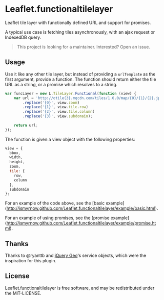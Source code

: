 Leaflet.functionaltilelayer
===========================

Leaflet tile layer with functionally defined URL and support for promises.

A typical use case is fetching tiles asynchronously, with an ajax request or 
IndexedDB query.

> This project is looking for a maintainer. Interested? Open an issue.

## Usage
Use it like any other tile layer, but instead of providing a `urlTemplate` as 
the first argument, provide a function. The function should return either the 
tile URL as a string, or a promise which resolves to a string.

```javascript
var funcLayer = new L.TileLayer.Functional(function (view) {
    var url = 'http://otile{3}.mqcdn.com/tiles/1.0.0/map/{0}/{1}/{2}.jpg'
        .replace('{0}', view.zoom)
        .replace('{1}', view.tile.row)
        .replace('{2}', view.tile.column)
        .replace('{3}', view.subdomain);
    
    return url;
});
```

The function is given a view object with the following properties:

```javascript
view = {
  bbox,
  width,
  height,
  zoom,
  tile: {
    row,
    column
  },
  subdomain
};
```

For an example of the code above, see the [basic example]
(http://ismyrnow.github.com/Leaflet.functionaltilelayer/example/basic.html).

For an example of using promises, see the [promise example]
(http://ismyrnow.github.com/Leaflet.functionaltilelayer/example/promise.html).

## Thanks

Thanks to @ryanttb and [jQuery Geo](http://jquerygeo.com/)'s service objects, 
which were the inspiration for this plugin.

## License

Leaflet.functionaltilelayer is free software, and may be redistributed under 
the MIT-LICENSE.
